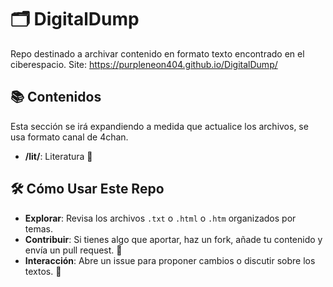 # 🗂️ DigitalDump

Repo destinado a archivar contenido en formato texto encontrado en el ciberespacio. 
Site: https://purpleneon404.github.io/DigitalDump/  
## 📚 Contenidos

Esta sección se irá expandiendo a medida que actualice los archivos, se usa formato canal de 4chan.

- **/lit/**: Literatura 📖

## 🛠️ Cómo Usar Este Repo

- **Explorar**: Revisa los archivos `.txt` o `.html` o `.htm` organizados por temas.
- **Contribuir**: Si tienes algo que aportar, haz un fork, añade tu contenido y envía un pull request. 🔄
- **Interacción**: Abre un issue para proponer cambios o discutir sobre los textos. 💬
